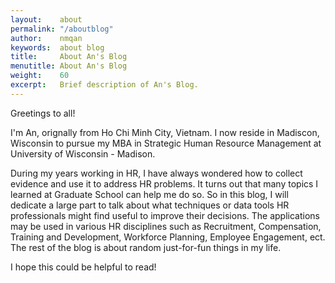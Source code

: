 ```yaml
---
layout:    about
permalink: "/aboutblog"
author:    nmqan
keywords:  about blog
title:     About An's Blog
menutitle: About An's Blog
weight:    60
excerpt:   Brief description of An's Blog.
--- 
```


Greetings to all!

I'm An, orignally from Ho Chi Minh City, Vietnam. I now reside in Madiscon, Wisconsin to pursue my MBA in Strategic Human Resource Management at University of Wisconsin - Madison.

During my years working in HR, I have always wondered how to collect evidence and use it to address HR problems. It turns out that many topics I learned at Graduate School can help me do so. So in this blog, I will dedicate a large part to talk about what techniques or data tools HR professionals might find useful to improve their decisions. The applications may be used in various HR disciplines such as Recruitment, Compensation, Training and Development, Workforce Planning, Employee Engagement, ect. The rest of the blog is about random just-for-fun things in my life.

I hope this could be helpful to read!
